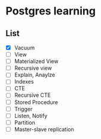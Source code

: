 # Postgres learning

## List
- [x] Vacuum
- [ ] View
- [ ] Materialized View
- [ ] Recursive view
- [ ] Explain, Anaylze
- [ ] Indexes
- [ ] CTE
- [ ] Recursive CTE
- [ ] Stored Procedure
- [ ] Trigger
- [ ] Listen, Notify
- [ ] Partition
- [ ] Master-slave replication
